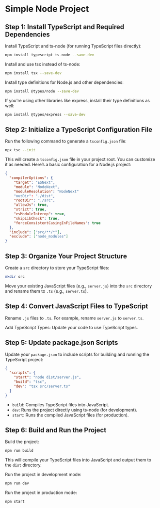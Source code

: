 # Simple Node Project

## Step 1: Install TypeScript and Required Dependencies

Install TypeScript and ts-node (for running TypeScript files directly):

```bash
npm install typescript ts-node --save-dev
```

Install and use tsx instead of ts-node:

```bash
npm install tsx --save-dev
```

Install type definitions for Node.js and other dependencies:

```bash
npm install @types/node --save-dev
```

If you're using other libraries like express, install their type definitions as well:

```bash
npm install @types/express --save-dev
```

## Step 2: Initialize a TypeScript Configuration File

Run the following command to generate a `tsconfig.json` file:

```bash
npx tsc --init
```

This will create a `tsconfig.json` file in your project root. You can customize it as needed. Here’s a basic configuration for a Node.js project:

```json
{
  "compilerOptions": {
    "target": "ESNext",
    "module": "NodeNext",
    "moduleResolution": "NodeNext"
    "outDir": "./dist",
    "rootDir": "./src",
    "allowJs": true,
    "strict": true,
    "esModuleInterop": true,
    "skipLibCheck": true,
    "forceConsistentCasingInFileNames": true
  },
  "include": ["src/**/*"],
  "exclude": ["node_modules"]
}
```

## Step 3: Organize Your Project Structure

Create a `src` directory to store your TypeScript files:

```bash
mkdir src
```

Move your existing JavaScript files (e.g., `server.js`) into the `src` directory and rename them to `.ts` (e.g., `server.ts`).

## Step 4: Convert JavaScript Files to TypeScript

Rename `.js` files to `.ts`. For example, rename `server.js` to `server.ts`.

Add TypeScript Types: Update your code to use TypeScript types.

## Step 5: Update package.json Scripts

Update your `package.json` to include scripts for building and running the TypeScript project:

```json
{
  "scripts": {
    "start": "node dist/server.js",
    "build": "tsc",
    "dev": "tsx src/server.ts"
  }
}
```

- `build`: Compiles TypeScript files into JavaScript.
- `dev`: Runs the project directly using ts-node (for development).
- `start`: Runs the compiled JavaScript files (for production).

## Step 6: Build and Run the Project

Build the project:

```bash
npm run build
```

This will compile your TypeScript files into JavaScript and output them to the `dist` directory.

Run the project in development mode:

```bash
npm run dev
```

Run the project in production mode:

```bash
npm start
```

